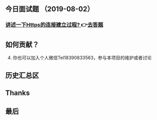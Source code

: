  

## 今日面试题 （2019-08-02）

 

### [讲述一下Https的连接建立过程? ](https://github.com/MicroKibaco/CrazyDailyQuestion/issues/1)👉[去答题](https://github.com/MicroKibaco/CrazyDailyQuestion/issues/1)

## 如何贡献？
 
4. 你也可以加入个人微信Tel18390833563，参与本项目的维护或者讨论

## 历史汇总区
 

## Thanks

 


## 最后

 


